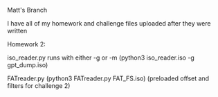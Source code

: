 Matt's Branch

I have all of my homework and challenge files uploaded after they were written



Homework 2:

iso_reader.py runs with either -g or -m (python3 iso_reader.iso -g gpt_dump.iso)


FATreader.py (python3 FATreader.py FAT_FS.iso) (preloaded offset and filters for challenge 2)
